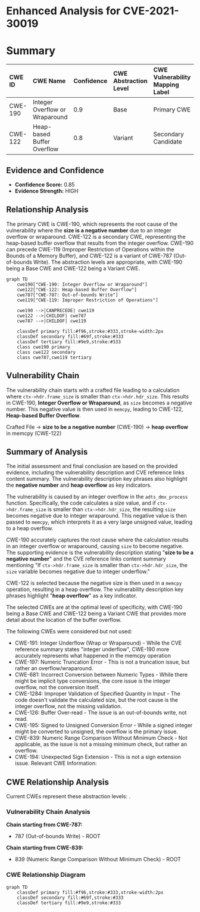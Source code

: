 # Enhanced Analysis for CVE-2021-30019

# Summary
| CWE ID  | CWE Name                                        | Confidence | CWE Abstraction Level | CWE Vulnerability Mapping Label | CWE-Vulnerability Mapping Notes |
| :------- | :---------------------------------------------- | :--------- | :-------------------- | :------------------------------ | :------------------------------ |
| CWE-190 | Integer Overflow or Wraparound                  | 0.9        | Base                  | Primary CWE                     | Allowed                       |
| CWE-122 | Heap-based Buffer Overflow                      | 0.8        | Variant               | Secondary Candidate             | Allowed                       |

## Evidence and Confidence

*   **Confidence Score:** 0.85
*   **Evidence Strength:** HIGH

## Relationship Analysis
The primary CWE is CWE-190, which represents the root cause of the vulnerability where the **size is a negative number** due to an integer overflow or wraparound. CWE-122 is a secondary CWE, representing the heap-based buffer overflow that results from the integer overflow. CWE-190 can precede CWE-119 (Improper Restriction of Operations within the Bounds of a Memory Buffer), and CWE-122 is a variant of CWE-787 (Out-of-bounds Write). The abstraction levels are appropriate, with CWE-190 being a Base CWE and CWE-122 being a Variant CWE.

```mermaid
graph TD
    cwe190["CWE-190: Integer Overflow or Wraparound"]
    cwe122["CWE-122: Heap-based Buffer Overflow"]
    cwe787["CWE-787: Out-of-bounds Write"]
    cwe119["CWE-119: Improper Restriction of Operations"]

    cwe190 -->|CANPRECEDE| cwe119
    cwe122 -->|CHILDOF| cwe787
    cwe787 -->|CHILDOF| cwe119

    classDef primary fill:#f96,stroke:#333,stroke-width:2px
    classDef secondary fill:#69f,stroke:#333
    classDef tertiary fill:#9e9,stroke:#333
    class cwe190 primary
    class cwe122 secondary
    class cwe787,cwe119 tertiary
```

## Vulnerability Chain
The vulnerability chain starts with a crafted file leading to a calculation where `ctx->hdr.frame_size` is smaller than `ctx->hdr.hdr_size`. This results in CWE-190, **Integer Overflow or Wraparound**, as `size` becomes a negative number. This negative value is then used in `memcpy`, leading to CWE-122, **Heap-based Buffer Overflow**.

Crafted File ->  **size to be a negative number** (CWE-190) -> **heap overflow** in memcpy (CWE-122)

## Summary of Analysis
The initial assessment and final conclusion are based on the provided evidence, including the vulnerability description and CVE reference links content summary. The vulnerability description key phrases also highlight the **negative number** and **heap overflow** as key indicators.

The vulnerability is caused by an integer overflow in the `adts_dmx_process` function. Specifically, the code calculates a size value, and if `ctx->hdr.frame_size` is smaller than `ctx->hdr.hdr_size`, the resulting `size` becomes negative due to integer wraparound. This negative value is then passed to `memcpy`, which interprets it as a very large unsigned value, leading to a heap overflow.

CWE-190 accurately captures the root cause where the calculation results in an integer overflow or wraparound, causing `size` to become negative. The supporting evidence is the vulnerability description stating "**size to be a negative number**" and the CVE reference links content summary mentioning "If `ctx->hdr.frame_size` is smaller than `ctx->hdr.hdr_size`, the `size` variable becomes negative due to integer underflow."

CWE-122 is selected because the negative size is then used in a `memcpy` operation, resulting in a heap overflow. The vulnerability description key phrases highlight "**heap overflow**" as a key indicator.

The selected CWEs are at the optimal level of specificity, with CWE-190 being a Base CWE and CWE-122 being a Variant CWE that provides more detail about the location of the buffer overflow.

The following CWEs were considered but not used:

*   CWE-191: Integer Underflow (Wrap or Wraparound) - While the CVE reference summary states "integer underflow", CWE-190 more accurately represents what happened in the memcpy operation
*   CWE-197: Numeric Truncation Error - This is not a truncation issue, but rather an overflow/wraparound.
*   CWE-681: Incorrect Conversion between Numeric Types - While there might be implicit type conversions, the core issue is the integer overflow, not the conversion itself.
*   CWE-1284: Improper Validation of Specified Quantity in Input - The code doesn't validate the calculated size, but the root cause is the integer overflow, not the missing validation.
*   CWE-126: Buffer Over-read - The issue is an out-of-bounds write, not read.
*   CWE-195: Signed to Unsigned Conversion Error - While a signed integer might be converted to unsigned, the overflow is the primary issue.
*   CWE-839: Numeric Range Comparison Without Minimum Check - Not applicable, as the issue is not a missing minimum check, but rather an overflow.
*   CWE-194: Unexpected Sign Extension - This is not a sign extension issue.
Relevant CWE Information:


## CWE Relationship Analysis

Current CWEs represent these abstraction levels: .


### Vulnerability Chain Analysis

**Chain starting from CWE-787:**
- 787 (Out-of-bounds Write) - ROOT


**Chain starting from CWE-839:**
- 839 (Numeric Range Comparison Without Minimum Check) - ROOT



### CWE Relationship Diagram

```mermaid
graph TD
    classDef primary fill:#f96,stroke:#333,stroke-width:2px
    classDef secondary fill:#69f,stroke:#333
    classDef tertiary fill:#9e9,stroke:#333
```